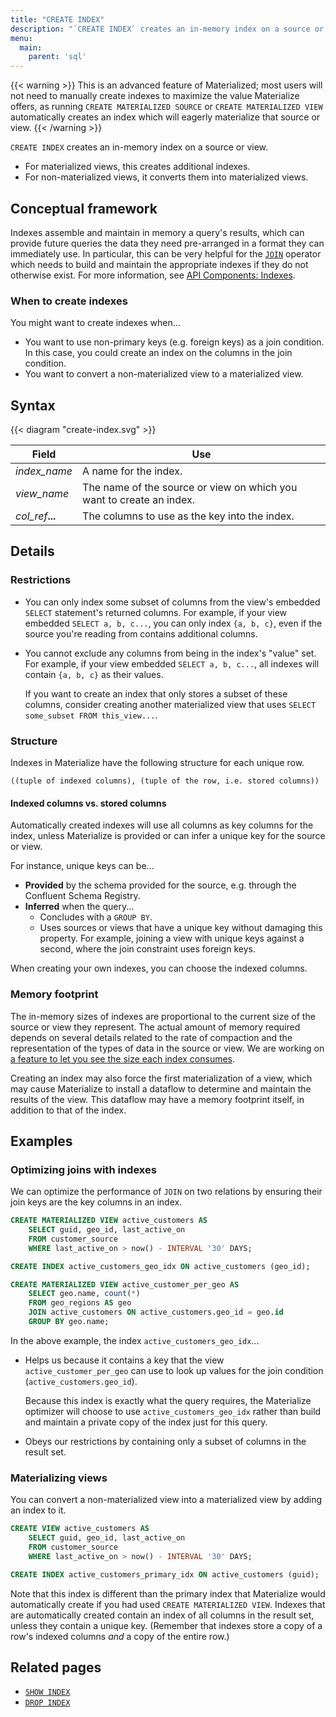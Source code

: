 ```yaml
---
title: "CREATE INDEX"
description: "`CREATE INDEX` creates an in-memory index on a source or view."
menu:
  main:
    parent: 'sql'
---
```


{{< warning >}} This is an advanced feature of Materialized; most users will not
need to manually create indexes to maximize the value Materialize offers, as
running `CREATE MATERIALIZED SOURCE` or `CREATE MATERIALIZED VIEW` automatically
creates an index which will eagerly materialize that source or view. {{< /warning >}}

`CREATE INDEX` creates an in-memory index on a source or view.

- For materialized views, this creates additional indexes.
- For non-materialized views, it converts them into materialized views.

## Conceptual framework

Indexes assemble and maintain in memory a query's results, which can
provide future queries the data they need pre-arranged in a format they can immediately use.
In particular, this can be very helpful for the [`JOIN`](../join) operator which needs
to build and maintain the appropriate indexes if they do not otherwise exist.
For more information, see [API Components: Indexes](../../overview/api-components#indexes).

### When to create indexes

You might want to create indexes when...

- You want to use non-primary keys (e.g. foreign keys) as a join condition.
  In this case, you could create an index on the columns in the join condition.
- You want to convert a non-materialized view to a materialized view.

## Syntax

{{< diagram "create-index.svg" >}}

Field | Use
------|-----
_index&lowbar;name_ | A name for the index.
_view&lowbar;name_ | The name of the source or view on which you want to create an index.
_col&lowbar;ref_**...** | The columns to use as the key into the index.

## Details

### Restrictions

- You can only index some subset of columns from the view's embedded `SELECT`
  statement's returned columns. For example, if your view embedded `SELECT a, b,
  c...`, you can only index `{a, b, c}`, even if the source you're reading from
  contains additional columns.

- You cannot exclude any columns from being in the index's "value" set. For
  example, if your view embedded `SELECT a, b, c...`, all indexes will contain
  `{a, b, c}` as their values.

    If you want to create an index that only stores a subset of these columns,
    consider creating another materialized view that uses `SELECT some_subset
    FROM this_view...`.

### Structure

Indexes in Materialize have the following structure for each unique row.

```nofmt
((tuple of indexed columns), (tuple of the row, i.e. stored columns))
```

#### Indexed columns vs. stored columns

Automatically created indexes will use all columns as key columns for the index,
unless Materialize is provided or can infer a unique key for the source or view.

For instance, unique keys can be...

- **Provided** by the schema provided for the source, e.g. through the Confluent
  Schema Registry.
- **Inferred** when the query...
  - Concludes with a `GROUP BY`.
  - Uses sources or views that have a unique key without damaging this property.
    For example, joining a view with unique keys against a second, where the join
    constraint uses foreign keys.

When creating your own indexes, you can choose the indexed columns.

### Memory footprint

The in-memory sizes of indexes are proportional to the current size of the source
or view they represent. The actual amount of memory required depends on several
details related to the rate of compaction and the representation of the types of
data in the source or view. We are working on [a feature to let you see the size
each index consumes](https://github.com/MaterializeInc/materialize/issues/1532).

Creating an index may also force the first materialization of a view, which may
cause Materialize to install a dataflow to determine and maintain the results of
the view. This dataflow may have a memory footprint itself, in addition to that
of the index.

## Examples

### Optimizing joins with indexes

We can optimize the performance of `JOIN` on two relations by ensuring their
join keys are the key columns in an index.

```sql
CREATE MATERIALIZED VIEW active_customers AS
    SELECT guid, geo_id, last_active_on
    FROM customer_source
    WHERE last_active_on > now() - INTERVAL '30' DAYS;

CREATE INDEX active_customers_geo_idx ON active_customers (geo_id);

CREATE MATERIALIZED VIEW active_customer_per_geo AS
    SELECT geo.name, count(*)
    FROM geo_regions AS geo
    JOIN active_customers ON active_customers.geo_id = geo.id
    GROUP BY geo.name;
```

In the above example, the index `active_customers_geo_idx`...

- Helps us because it contains a key that the view `active_customer_per_geo` can
  use to look up values for the join condition (`active_customers.geo_id`).

    Because this index is exactly what the query requires, the Materialize
    optimizer will choose to use `active_customers_geo_idx` rather than build
    and maintain a private copy of the index just for this query.

- Obeys our restrictions by containing only a subset of columns in the result
  set.

### Materializing views

You can convert a non-materialized view into a materialized view by adding an
index to it.

```sql
CREATE VIEW active_customers AS
    SELECT guid, geo_id, last_active_on
    FROM customer_source
    WHERE last_active_on > now() - INTERVAL '30' DAYS;

CREATE INDEX active_customers_primary_idx ON active_customers (guid);
```

Note that this index is different than the primary index that Materialize would
automatically create if you had used `CREATE MATERIALIZED VIEW`. Indexes that
are automatically created contain an index of all columns in the result set,
unless they contain a unique key. (Remember that indexes store a copy of a
row's indexed columns _and_ a copy of the entire row.)

## Related pages

- [`SHOW INDEX`](../show-index)
- [`DROP INDEX`](../drop-index)
